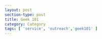```yaml
---
layout: post
section-type: post
title: Geek 101
category: Category
tags: [ 'service', 'outreach','geek101' ]
---
```


<!-- Place this tag in your head or just before your close body tag. -->
<script type="text/javascript" src="https://apis.google.com/js/plusone.js"></script>

<!-- Place this tag where you want the widget to render. -->
<div class="g-post" data-href="https://plus.google.com/115988942600478124988/posts/LjEAHmPr6tR"></div>
